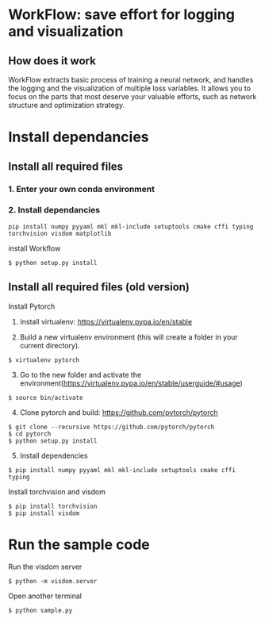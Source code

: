 # WorkFlow: save effort for logging and visualization

## How does it work

WorkFlow extracts basic process of training a neural network, and handles the logging and the visualization of multiple loss variables. 
It allows you to focus on the parts that most deserve your valuable efforts, such as network structure and optimization strategy.

<!-- ## Run the sample -->

# Install dependancies
## Install all required files
### 1. Enter your own conda environment
### 2. Install dependancies
```
pip install numpy pyyaml mkl mkl-include setuptools cmake cffi typing torchvision visdom matplotlib
```

<!-- ```
$ pip install -r requirements.txt
``` -->

install Workflow

```
$ python setup.py install
```

## Install all required files (old version)

Install Pytorch 
1. Install virtualenv: https://virtualenv.pypa.io/en/stable

2. Build a new virtualenv environment (this will create a folder in your current directory).

```
$ virtualenv pytorch
```

3. Go to the new folder and activate the environment(https://virtualenv.pypa.io/en/stable/userguide/#usage)

```
$ source bin/activate
```

4. Clone pytorch and build: https://github.com/pytorch/pytorch

```
$ git clone --recursive https://github.com/pytorch/pytorch
$ cd pytorch
$ python setup.py install
```

5. Install dependencies
```
$ pip install numpy pyyaml mkl mkl-include setuptools cmake cffi typing
```

Install torchvision and visdom

```
$ pip install torchvision
$ pip install visdom
```

# Run the sample code

Run the visdom server
```
$ python -m visdom.server 
```
Open another terminal
```
$ python sample.py
```